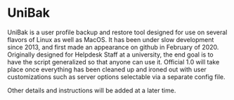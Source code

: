 # UniBak
UniBak is a user profile backup and restore tool designed for use on several flavors of Linux as well as MacOS. It has been under slow development since 2013, and first made an appearance on github in February of 2020. Originally designed for Helpdesk Staff at a university,  the end goal is to have the script generalized so that anyone can use it. Official 1.0 will take place once everything has been cleaned up and ironed out with user customizations such as server options selectable via a separate config file.

Other details and instructions will be added at a later time.
